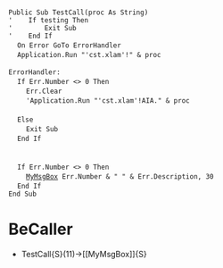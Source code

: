 &nbsp;  &nbsp;  &nbsp;  &nbsp;  
`Public Sub TestCall(proc As String)`  
`'    If testing Then`  
`'        Exit Sub`  
`'    End If`  
&nbsp;&nbsp;&nbsp;&nbsp;`On Error GoTo ErrorHandler`  
&nbsp;&nbsp;&nbsp;&nbsp;`Application.Run "'cst.xlam'!" & proc`  
&nbsp;  &nbsp;  &nbsp;  &nbsp;  
`ErrorHandler:`  
&nbsp;&nbsp;&nbsp;&nbsp;`If Err.Number <> 0 Then`  
&nbsp;&nbsp;&nbsp;&nbsp;&nbsp;&nbsp;&nbsp;&nbsp;`Err.Clear`  
&nbsp;&nbsp;&nbsp;&nbsp;&nbsp;&nbsp;&nbsp;&nbsp;`'Application.Run "'cst.xlam'!AIA." & proc`  
&nbsp;  &nbsp;  &nbsp;  &nbsp;  
&nbsp;&nbsp;&nbsp;&nbsp;`Else`  
&nbsp;&nbsp;&nbsp;&nbsp;&nbsp;&nbsp;&nbsp;&nbsp;`Exit Sub`  
&nbsp;&nbsp;&nbsp;&nbsp;`End If`  
&nbsp;  &nbsp;  &nbsp;  &nbsp;  
&nbsp;  &nbsp;  &nbsp;  &nbsp;  
&nbsp;&nbsp;&nbsp;&nbsp;`If Err.Number <> 0 Then`  
&nbsp;&nbsp;&nbsp;&nbsp;&nbsp;&nbsp;&nbsp;&nbsp;[`MyMsgBox`](MyMsgBox)` Err.Number & " " & Err.Description, 30`  
&nbsp;&nbsp;&nbsp;&nbsp;`End If`  
`End Sub`  


# BeCaller
- TestCall{S}(11)->[[MyMsgBox]]{S}


